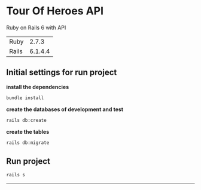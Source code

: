 # Tour Of Heroes API

Ruby on Rails 6 with API

|       |         |
| ----- | ------- |
| Ruby  | 2.7.3   |
| Rails | 6.1.4.4 |

## Initial settings for run project

**install the dependencies**

```bash
bundle install
```

**create the databases of development and test**

```bash
rails db:create
```

**create the tables**

```bash
rails db:migrate
```

## Run project

```bash
rails s
```

---
